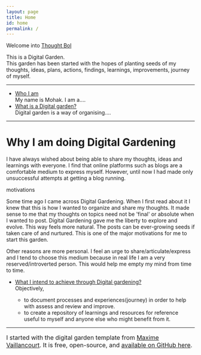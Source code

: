 ```yaml
---
layout: page
title: Home
id: home
permalink: /
---
```


<!-- # Namaskaram 🌱 -->

<!-- <p style="padding: 1.5em 1em; background: #222; border-radius: 24px; font-size: 0.8em">
  This is my attempt at maintaining a digital garden. Through this I hope to capture my thoughts and learnings in various fields.
  <!-- Take a look at <span style="font-weight: bold">[[Your first note]]</span> to get started on your exploration.
</p> -->

<p class="title">
  Welcome into <u>Thought Bol</u><br>
</p>
<!-- <h1 class="heading">
  Welcome into <u>Thought Bol</u><br>
</h1> -->

<p>
  This is a Digital Garden.<br>
  This garden has been started with the hopes of planting seeds of my thoughts, ideas, plans, actions, findings, learnings, improvements, journey of myself.
</p>
<hr>
<p>
  <ul uk-accordion="multiple: true">
    <li>
        <a class="uk-accordion-title" href="#">Who I am</a>
        <div class="uk-accordion-content">My name is Mohak. I am a....</div>
    </li>
    <li>
        <a class="uk-accordion-title accordion" href="#">What is a Digital garden?</a>
        <div class="uk-accordion-content">Digital garden is a way of organising....</div>
    </li>
  </ul>
</p>
<hr>



<h1 class="heading">
  Why I am doing Digital Gardening
</h1>

I have always wished about being able to share my thoughts, ideas and learnings with everyone. I find that online platforms such as blogs are a comfortable medium to express myself. However, until now I had made only unsuccessful attempts at getting a blog running.

<div>
<p class="heading para-head">motivations </p>

Some time ago I came across Digital Gardening. When I first read about it I knew that this is how I wanted to organize and share my thoughts.
It made sense to me that my thoughts on topics need not be 'final' or absolute when I wanted to post. Digital Gardening gave me the liberty to explore and evolve. This way feels more natural. The posts can be ever-growing seeds if taken care of and nurtured. This is one of the major motivations for me to start this garden.
</div>

Other reasons are more personal. I feel an urge to share/articulate/express and I tend to choose this medium because in real life I am a very reserved/introverted person. This would help me empty my mind from time to time.

<ul uk-accordion>
  <li>
      <a class="uk-accordion-title" href="#">What I intend to achieve through Digital gardening?</a>
        <div class="uk-accordion-content">
          Objectively,
          <ul>
            <li>to document processes and experiences(journey) in order to help with assess and review and improve.</li>
            <li>to create a repository of learnings and resources for reference useful to myself and anyone else who might benefit from it.</li>
          </ul>
        </div>
  </li>
</ul>


<hr>
<p style="font-size:16px">
  I started with the digital garden template from <a href ="https://maximevaillancourt.com/">Maxime Vaillancourt</a>.
  It is free, open-source, and <a href ="https://github.com/maximevaillancourt/digital-garden-jekyll-template">available on GitHub here</a>.
</p>

<style>
  .wrapper {
    max-width: 100%;
  }
</style>
